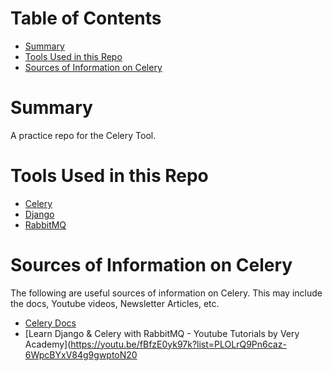 # Table of Contents
* [Summary](#summary)
* [Tools Used in this Repo](#tools-used-in-this-repo)
* [Sources of Information on Celery](#sources-of-information-on-celery)

# Summary
A practice repo for the Celery Tool.

# Tools Used in this Repo
* [Celery](https://docs.celeryq.dev/en/stable/getting-started/introduction.html)
* [Django](https://www.djangoproject.com/)
* [RabbitMQ](https://www.rabbitmq.com/)

# Sources of Information on Celery
The following are useful sources of information on Celery. This may include the docs, Youtube videos, Newsletter Articles, etc.
* [Celery Docs](https://docs.celeryq.dev/en/stable/getting-started/introduction.html)
* [Learn Django & Celery with RabbitMQ - Youtube Tutorials by Very Academy](https://youtu.be/fBfzE0yk97k?list=PLOLrQ9Pn6caz-6WpcBYxV84g9gwptoN20
